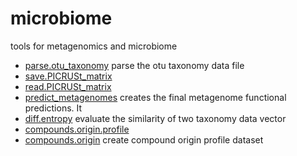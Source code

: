 # microbiome

tools for metagenomics and microbiome

+ [parse.otu_taxonomy](microbiome/parse.otu_taxonomy.1) parse the otu taxonomy data file
+ [save.PICRUSt_matrix](microbiome/save.PICRUSt_matrix.1) 
+ [read.PICRUSt_matrix](microbiome/read.PICRUSt_matrix.1) 
+ [predict_metagenomes](microbiome/predict_metagenomes.1) creates the final metagenome functional predictions. It 
+ [diff.entropy](microbiome/diff.entropy.1) evaluate the similarity of two taxonomy data vector
+ [compounds.origin.profile](microbiome/compounds.origin.profile.1) 
+ [compounds.origin](microbiome/compounds.origin.1) create compound origin profile dataset
